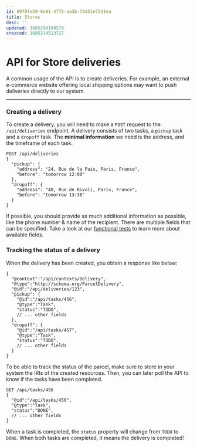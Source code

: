 ```yaml
---
id: 8970feb9-8e81-4775-aa3b-72d51e75d1ea
title: Stores
desc: ''
updated: 1605290189579
created: 1605214513727
---
```


<!-- CSS -->
<link rel="stylesheet" href="https://cdn.jsdelivr.net/npm/bootstrap@4.5.3/dist/css/bootstrap.min.css" integrity="sha384-TX8t27EcRE3e/ihU7zmQxVncDAy5uIKz4rEkgIXeMed4M0jlfIDPvg6uqKI2xXr2" crossorigin="anonymous">
<!-- jQuery and JS bundle w/ Popper.js -->
<script src="https://code.jquery.com/jquery-3.5.1.slim.min.js" integrity="sha384-DfXdz2htPH0lsSSs5nCTpuj/zy4C+OGpamoFVy38MVBnE+IbbVYUew+OrCXaRkfj" crossorigin="anonymous"></script>
<script src="https://cdn.jsdelivr.net/npm/bootstrap@4.5.3/dist/js/bootstrap.bundle.min.js" integrity="sha384-ho+j7jyWK8fNQe+A12Hb8AhRq26LrZ/JpcUGGOn+Y7RsweNrtN/tE3MoK7ZeZDyx" crossorigin="anonymous"></script>
<!-- Font Awesome -->
<script src="https://kit.fontawesome.com/489c6dd9c4.js" crossorigin="anonymous"></script>

# API for Store deliveries

<div class="alert alert-success" role="alert">
A common usage of the API is to create deliveries. For example, an external e-commerce website offering local shipping options may want to push deliveries directly to our system.
</div>

---

### Creating a delivery

To create a delivery, you will need to make a `POST` request to the `/api/deliveries` endpoint.
A delivery consists of two tasks, a `pickup` task and a `dropoff` task.
The **minimal information** we need is the address, and the timeframe of each task.

```
POST /api/deliveries
{
  "pickup": {
    "address": "24, Rue de la Paix, Paris, France",
    "before": "tomorrow 12:00"
  },
  "dropoff": {
    "address": "48, Rue de Rivoli, Paris, France",
    "before": "tomorrow 13:30"
  }
}
```

If possible, you should provide as much additional information as possible, like the phone number & name of the recipient.
There are multiple fields that can be specified.
Take a look at our [functional tests](https://github.com/coopcycle/coopcycle-web/blob/master/features/deliveries.feature) to learn more about available fields.

### Tracking the status of a delivery

When the delivery has been created, you obtain a response like below:

```
{
  "@context":"/api/contexts/Delivery",
  "@type":"http://schema.org/ParcelDelivery",
  "@id":"/api/deliveries/123",
  "pickup": {
    "@id":"/api/tasks/456",
    "@type":"Task",
    "status":"TODO",
    // ... other fields
  },
  "dropoff": {
    "@id":"/api/tasks/457",
    "@type":"Task",
    "status":"TODO",
    // ... other fields
  }
}
```

To be able to track the status of the parcel, make sure to store in your system the IRIs of the created resources.
Then, you can later poll the API to know if the tasks have been completed.

```
GET /api/tasks/456
{
  "@id":"/api/tasks/456",
  "@type":"Task",
  "status":"DONE",
  // ... other fields
}
```

When a task is completed, the `status` property will change from `TODO` to `DONE`.
When both tasks are completed, it means the delivery is completed!

